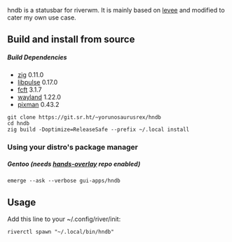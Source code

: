 hndb is a statusbar for riverwm. It is mainly based on [levee](https://git.sr.ht/~andreafeletto/levee) and modified to cater my own use case.

## Build and install from source

##### Build Dependencies
- [zig](https://ziglang.org) 0.11.0
- [libpulse](https://www.freedesktop.org/wiki/Software/PulseAudio) 0.17.0
- [fcft](https://codeberg.org/dnkl/fcft) 3.1.7
- [wayland](https://wayland.freedesktop.org/) 1.22.0
- [pixman](https://pixman.org) 0.43.2
```
git clone https://git.sr.ht/~yorunosaurusrex/hndb
cd hndb 
zig build -Doptimize=ReleaseSafe --prefix ~/.local install
```
### Using your distro's package manager
##### Gentoo (needs [hands-overlay](https://git.sr.ht/~yorunosaurusrex/hands-overlay) repo enabled)
```
emerge --ask --verbose gui-apps/hndb
```
## Usage
Add this line to your ~/.config/river/init:
```
riverctl spawn "~/.local/bin/hndb"
```
